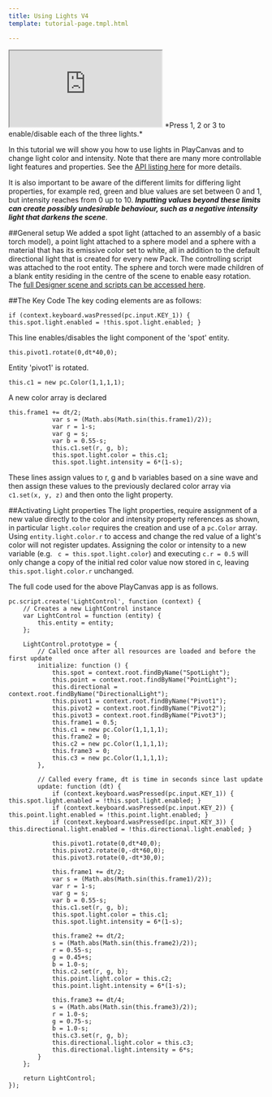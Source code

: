 ```yaml
---
title: Using Lights V4
template: tutorial-page.tmpl.html

---
```


<iframe src="http://apps.playcanvas.com/adamraz/lightingtutorial/ControllingLights4?overlay=false"></iframe>
*Press 1, 2 or 3 to enable/disable each of the three lights.*

In this tutorial we will show you how to use lights in PlayCanvas and to change light color and intensity. Note that there are many more controllable light features and properties. See the [API listing here][lights] for more details.

It is also important to be aware of the different limits for differing light properties, for example red, green and blue values are set between 0 and 1, but intensity reaches from 0 up to 10. ***Inputting values beyond these limits can create possibly undesirable behaviour, such as a negative intensity light that darkens the scene***.

##General setup
We added a spot light (attached to an assembly of a basic torch model), a point light attached to a sphere model and a sphere with a material that has its emissive color set to white, all in addition to the default directional light that is created for every new Pack. The controlling script was attached to the root entity. The sphere and torch were made children of a blank entity residing in the centre of the scene to enable easy rotation. The [full Designer scene and scripts can be accessed here][light tutorial].

##The Key Code
The key coding elements are as follows:

~~~javascript~~~
if (context.keyboard.wasPressed(pc.input.KEY_1)) { this.spot.light.enabled = !this.spot.light.enabled; }
~~~
This line enables/disables the light component of the 'spot' entity.

~~~javascript~~~
this.pivot1.rotate(0,dt*40,0);
~~~
Entity 'pivot1' is rotated.

~~~javascript~~~
this.c1 = new pc.Color(1,1,1,1);
~~~
A new color array is declared
~~~javascript~~~
this.frame1 += dt/2;
            var s = (Math.abs(Math.sin(this.frame1)/2));
            var r = 1-s;
            var g = s;
            var b = 0.55-s;
            this.c1.set(r, g, b);
            this.spot.light.color = this.c1;
            this.spot.light.intensity = 6*(1-s);
~~~
These lines assign values to r, g and b variables based on a sine wave and then assign these values to the previously declared color array via `c1.set(x, y, z)` and then onto the light property.


##Activating Light properties
The light properties, require assignment of a new value directly to the color and intensity property references as shown, in particular `light.color` requires the creation and use of a `pc.Color` array. Using `entity.light.color.r` to access and change the red value of a light's color will not register updates. Assigning the color or intensity to a new variable (e.g. ` c = this.spot.light.color`) and executing `c.r = 0.5` will only change a copy of the initial red color value now stored in c, leaving `this.spot.light.color.r` unchanged.

The full code used for the above PlayCanvas app is as follows.
~~~javascript~~~
pc.script.create('LightControl', function (context) {
    // Creates a new LightControl instance
    var LightControl = function (entity) {
        this.entity = entity;
    };

    LightControl.prototype = {
        // Called once after all resources are loaded and before the first update
        initialize: function () {
            this.spot = context.root.findByName("SpotLight");
            this.point = context.root.findByName("PointLight");
            this.directional = context.root.findByName("DirectionalLight");
            this.pivot1 = context.root.findByName("Pivot1");
            this.pivot2 = context.root.findByName("Pivot2");
            this.pivot3 = context.root.findByName("Pivot3");
            this.frame1 = 0.5;
            this.c1 = new pc.Color(1,1,1,1);
            this.frame2 = 0;
            this.c2 = new pc.Color(1,1,1,1);
            this.frame3 = 0;
            this.c3 = new pc.Color(1,1,1,1);
        },

        // Called every frame, dt is time in seconds since last update
        update: function (dt) {
            if (context.keyboard.wasPressed(pc.input.KEY_1)) { this.spot.light.enabled = !this.spot.light.enabled; }
            if (context.keyboard.wasPressed(pc.input.KEY_2)) { this.point.light.enabled = !this.point.light.enabled; }
            if (context.keyboard.wasPressed(pc.input.KEY_3)) { this.directional.light.enabled = !this.directional.light.enabled; }
           
            this.pivot1.rotate(0,dt*40,0);
            this.pivot2.rotate(0,-dt*60,0);
            this.pivot3.rotate(0,-dt*30,0);
            
            this.frame1 += dt/2;
            var s = (Math.abs(Math.sin(this.frame1)/2));
            var r = 1-s;
            var g = s;
            var b = 0.55-s;
            this.c1.set(r, g, b);
            this.spot.light.color = this.c1;
            this.spot.light.intensity = 6*(1-s);
            
            this.frame2 += dt/2;
            s = (Math.abs(Math.sin(this.frame2)/2));
            r = 0.55-s;
            g = 0.45+s;
            b = 1.0-s;
            this.c2.set(r, g, b);
            this.point.light.color = this.c2;
            this.point.light.intensity = 6*(1-s);
            
            this.frame3 += dt/4;
            s = (Math.abs(Math.sin(this.frame3)/2));
            r = 1.0-s;
            g = 0.75-s;
            b = 1.0-s;
            this.c3.set(r, g, b);
            this.directional.light.color = this.c3;
            this.directional.light.intensity = 6*s;
        }
    };

    return LightControl;
});
~~~

[lights]: /engine/api/stable/symbols/pc.fw.LightComponent.html
[light tutorial]:  https://playcanvas.com/adamraz/lightingtutorial